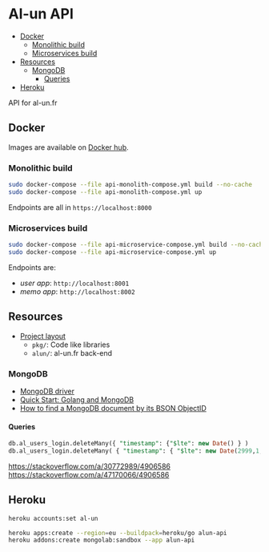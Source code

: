# Al-un API <!-- omit in toc -->

- [Docker](#docker)
  - [Monolithic build](#monolithic-build)
  - [Microservices build](#microservices-build)
- [Resources](#resources)
  - [MongoDB](#mongodb)
    - [Queries](#queries)
- [Heroku](#heroku)

API for al-un.fr

## Docker

Images are available on [Docker hub](https://hub.docker.com/repository/docker/alunsng/alun).

### Monolithic build

```sh
sudo docker-compose --file api-monolith-compose.yml build --no-cache
sudo docker-compose --file api-monolith-compose.yml up
```

Endpoints are all in `https://localhost:8000`

### Microservices build

```sh
sudo docker-compose --file api-microservice-compose.yml build --no-cache
sudo docker-compose --file api-microservice-compose.yml up
```

Endpoints are:

- _user app_: `http://localhost:8001`
- _memo app_: `http://localhost:8002`

## Resources

- [Project layout](https://github.com/golang-standards/project-layout)
  - `pkg/`: Code like libraries
  - `alun/`: al-un.fr back-end

### MongoDB

- [MongoDB driver](https://github.com/mongodb/mongo-go-driver)
- [Quick Start: Golang and MongoDB](https://www.mongodb.com/blog/post/quick-start-golang--mongodb--starting-and-setup)
- [How to find a MongoDB document by its BSON ObjectID](https://kb.objectrocket.com/mongo-db/how-to-find-a-mongodb-document-by-its-bson-objectid-using-golang-452)

#### Queries

```sql
db.al_users_login.deleteMany({ "timestamp": {"$lte": new Date() } )
db.al_users_login.deleteMany( { "timestamp": { "$lte": new Date(2999,1,1) } } )
```

https://stackoverflow.com/a/30772989/4906586
https://stackoverflow.com/a/47170066/4906586

## Heroku

```sh
heroku accounts:set al-un

heroku apps:create --region=eu --buildpack=heroku/go alun-api
heroku addons:create mongolab:sandbox --app alun-api
```
